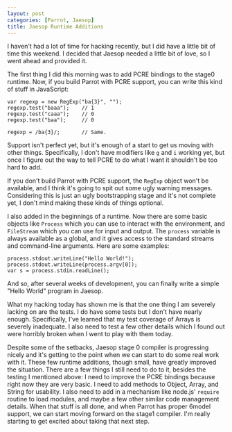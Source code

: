 ```yaml
---
layout: post
categories: [Parrot, Jaesop]
title: Jaesop Runtime Additions
---
```


I haven't had a lot of time for hacking recently, but I did have a little bit
of time this weekend. I decided that Jaesop needed a little bit of love, so
I went ahead and provided it.

The first thing I did this morning was to add PCRE bindings to the stage0
runtime. Now, if you build Parrot with PCRE support, you can write this kind
of stuff in JavaScript:

    var regexp = new RegExp("ba{3}", "");
    regexp.test("baaa");    // 1
    regexp.test("caaa");    // 0
    regexp.test("baa");     // 0

    regexp = /ba{3}/;       // Same.

Support isn't perfect yet, but it's enough of a start to get us moving with
other things. Specifically, I don't have modifiers like `g` and `i` working
yet, but once I figure out the way to tell PCRE to do what I want it shouldn't
be too hard to add.

If you don't build Parrot with PCRE support, the `RegExp` object won't be
available, and I think it's going to spit out some ugly warning messages.
Considering this is just an ugly bootstrapping stage and it's not complete
yet, I don't mind making these kinds of things optional.

I also added in the beginnings of a runtime. Now there are some basic objects
like `Process` which you can use to interact with the environment, and
`FileStream` which you can use for input and output. The `process` variable
is always available as a global, and it gives access to the standard streams
and command-line arguments. Here are some examples:

    process.stdout.writeLine("Hello World!");
    process.stdout.writeLine(process.argv[0]);
    var s = process.stdin.readLine();

And so, after several weeks of development, you can finally write a simple
"Hello World" program in Jaesop.

What my hacking today has shown me is that the one thing I am severely lacking
on are the tests. I do have some tests but I don't have nearly enough.
Specifically, I've learned that my test coverage of Arrays is severely
inadequate. I also need to test a few other details which I found out were
horribly broken when I went to play with them today.

Despite some of the setbacks, Jaesop stage 0 compiler is progressing nicely
and it's getting to the point when we can start to do some real work with
it. These few runtime additions, though small, have greatly improved the
situation. There are a few things I still need to do to it, besides the
testing I mentioned above: I need to improve the PCRE bindings because right
now they are very basic. I need to add methods to Object, Array, and String
for usability. I also need to add in a mechanism like node.js' `require`
routine to load modules, and maybe a few other similar code management
details. When that stuff is all done, and when Parrot has proper 6model
support, we can start moving forward on the stage1 compiler. I'm really
starting to get excited about taking that next step.
